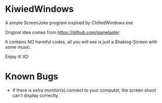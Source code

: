 # KiwiedWindows
A simple ScreenJoke program inspired by ChilledWindows.exe

Original idea comes from https://github.com/gamelaster

It contains NO harmful codes, all you will see is just a Shaking-Screen with some music. 

Enjoy it! XD

# Known Bugs

* If there is extra monitor(s) connect to your computer, the screen shoot can't display correctly.
